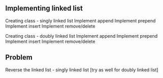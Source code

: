 ## Implementing linked list

Creating class - singly linked list
Implement append
Implement prepend
Implement insert
Implement remove/delete

Creating class - doubly linked list
Implement append
Implement prepend
Implement insert
Implement remove/delete

## Problem

Reverse the linked list - singly linked list [try as well for doubly linked list]
